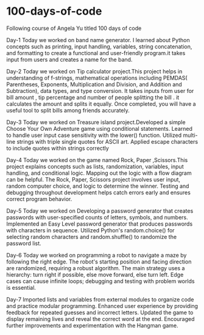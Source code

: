 # 100-days-of-code
Following course of Angela Yu titled 100 days of code

Day-1
Today we worked on band name generator. I learned about Python concepts such as printing, input handling, variables, string concatenation, and formatting to create a functional and user-friendly program.it takes input from users and creates a name for the band.

Day-2
Today we worked on Tip calculator project.This project helps in  understanding of f-strings, mathematical operations including PEMDAS( Parentheses, Exponents, Multiplication and Division, and Addition and Subtraction), data types, and type conversion. It takes inputs from user  for bill amount , tip percentage and number of people splitting the bill . it calculates the amount and splits it equally. Once completed, you will have a useful tool to split bills among friends accurately.

Day-3
Today we worked on Treasure island project.Developed a simple Choose Your Own Adventure game using conditional statements.
Learned to handle user input case sensitivity with the lower() function.
Utilized multi-line strings with triple single quotes for ASCII art.
Applied escape characters to include quotes within strings correctly

Day-4 
Today we worked on the game named Rock, Paper ,Scissors.This project explains concepts such as lists, randomization, variables, input handling, and conditional logic. Mapping out the logic with a flow diagram can be helpful. The Rock, Paper, Scissors project involves user input, random computer choice, and logic to determine the winner. Testing and debugging throughout development helps catch errors early and ensures correct program behavior.

Day-5 
Today we worked on Developing a password generator that creates passwords with user-specified counts of letters, symbols, and numbers.
Implemented an Easy Level password generator that produces passwords with characters in sequence.
Utilized Python's random.choice() for selecting random characters and random.shuffle() to randomize the password list.

Day-6
Today we worked on  programming a robot to navigate a maze by following the right edge.
The robot's starting position and facing direction are randomized, requiring a robust algorithm.
The main strategy uses a hierarchy: turn right if possible, else move forward, else turn left.
Edge cases can cause infinite loops; debugging and testing with problem worlds is essential.

Day-7
Imported lists and variables from external modules to organize code and practice modular programming.
Enhanced user experience by providing feedback for repeated guesses and incorrect letters.
Updated the game to display remaining lives and reveal the correct word at the end.
Encouraged further improvements and experimentation with the Hangman game.


























































































































































































































































































































































































































































